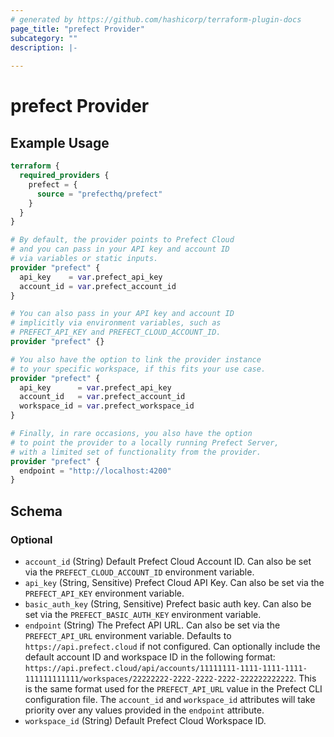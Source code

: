 ```yaml
---
# generated by https://github.com/hashicorp/terraform-plugin-docs
page_title: "prefect Provider"
subcategory: ""
description: |-
  
---
```


# prefect Provider



## Example Usage

```terraform
terraform {
  required_providers {
    prefect = {
      source = "prefecthq/prefect"
    }
  }
}

# By default, the provider points to Prefect Cloud
# and you can pass in your API key and account ID
# via variables or static inputs.
provider "prefect" {
  api_key    = var.prefect_api_key
  account_id = var.prefect_account_id
}

# You can also pass in your API key and account ID
# implicitly via environment variables, such as
# PREFECT_API_KEY and PREFECT_CLOUD_ACCOUNT_ID.
provider "prefect" {}

# You also have the option to link the provider instance
# to your specific workspace, if this fits your use case.
provider "prefect" {
  api_key      = var.prefect_api_key
  account_id   = var.prefect_account_id
  workspace_id = var.prefect_workspace_id
}

# Finally, in rare occasions, you also have the option
# to point the provider to a locally running Prefect Server,
# with a limited set of functionality from the provider.
provider "prefect" {
  endpoint = "http://localhost:4200"
}
```

<!-- schema generated by tfplugindocs -->
## Schema

### Optional

- `account_id` (String) Default Prefect Cloud Account ID. Can also be set via the `PREFECT_CLOUD_ACCOUNT_ID` environment variable.
- `api_key` (String, Sensitive) Prefect Cloud API Key. Can also be set via the `PREFECT_API_KEY` environment variable.
- `basic_auth_key` (String, Sensitive) Prefect basic auth key. Can also be set via the `PREFECT_BASIC_AUTH_KEY` environment variable.
- `endpoint` (String) The Prefect API URL. Can also be set via the `PREFECT_API_URL` environment variable. Defaults to `https://api.prefect.cloud` if not configured. Can optionally include the default account ID and workspace ID in the following format: `https://api.prefect.cloud/api/accounts/11111111-1111-1111-1111-111111111111/workspaces/22222222-2222-2222-2222-222222222222`. This is the same format used for the `PREFECT_API_URL` value in the Prefect CLI configuration file. The `account_id` and `workspace_id` attributes will take priority over any values provided in the `endpoint` attribute.
- `workspace_id` (String) Default Prefect Cloud Workspace ID.
